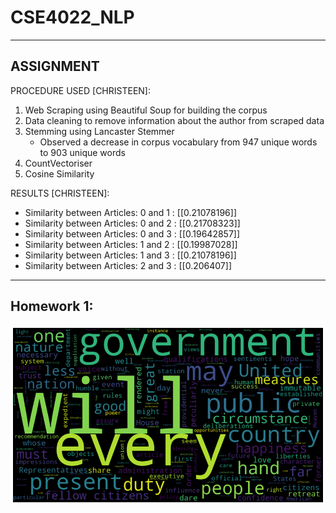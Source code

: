 # CSE4022_NLP

---

## ASSIGNMENT

PROCEDURE USED [CHRISTEEN]:

1. Web Scraping using Beautiful Soup for building the corpus
2. Data cleaning to remove information about the author from scraped data 
3. Stemming using Lancaster Stemmer
   * Observed a decrease in corpus vocabulary from 947 unique words to 903 unique words
4. CountVectoriser
5. Cosine Similarity

RESULTS [CHRISTEEN]:

* Similarity between Articles:  0  and  1  :  [[0.21078196]]
* Similarity between Articles:  0  and  2  :  [[0.21708323]]
* Similarity between Articles:  0  and  3  :  [[0.19642857]]
* Similarity between Articles:  1  and  2  :  [[0.19987028]]
* Similarity between Articles:  1  and  3  :  [[0.21078196]]
* Similarity between Articles:  2  and  3  :  [[0.206407]]

---

## Homework 1:

![](https://github.com/ChristeenTJose/CSE4022_NLP/blob/master/HW1.png)



